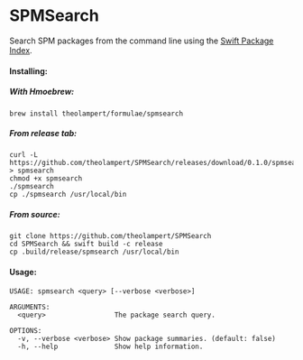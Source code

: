 # SPMSearch

Search SPM packages from the command line using the [Swift Package Index](https://swiftpackageindex.com/).

#### Installing:

##### With Hmoebrew:
```
brew install theolampert/formulae/spmsearch
```

##### From release tab:

```
curl -L https://github.com/theolampert/SPMSearch/releases/download/0.1.0/spmsearch > spmsearch
chmod +x spmsearch
./spmsearch
cp ./spmsearch /usr/local/bin
```

##### From source:
```
git clone https://github.com/theolampert/SPMSearch
cd SPMSearch && swift build -c release
cp .build/release/spmsearch /usr/local/bin
```

#### Usage:
```
USAGE: spmsearch <query> [--verbose <verbose>]

ARGUMENTS:
  <query>                 The package search query.

OPTIONS:
  -v, --verbose <verbose> Show package summaries. (default: false)
  -h, --help              Show help information.
```
